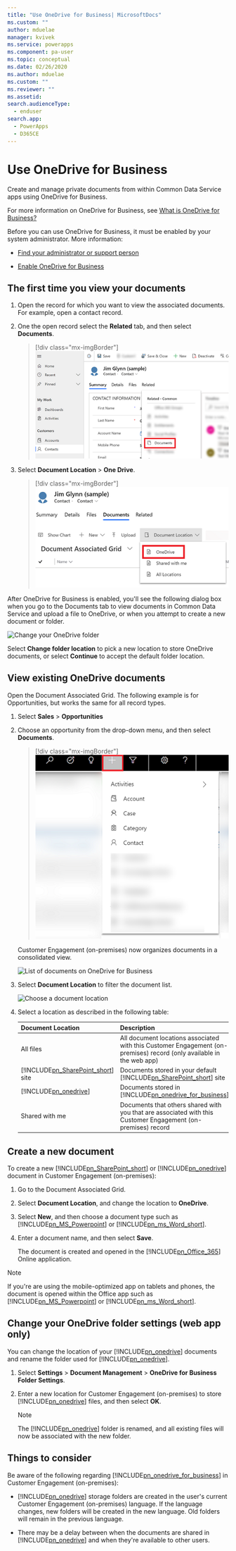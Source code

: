 ```yaml
---
title: "Use OneDrive for Business| MicrosoftDocs"
ms.custom: ""
author: mduelae
manager: kvivek
ms.service: powerapps
ms.component: pa-user
ms.topic: conceptual
ms.date: 02/26/2020
ms.author: mduelae
ms.custom: ""
ms.reviewer: ""
ms.assetid: 
search.audienceType: 
  - enduser
search.app: 
  - PowerApps
  - D365CE
---
```

# Use OneDrive for Business 

Create and manage private documents from within Common Data Service apps using OneDrive for Business. 

For more information on OneDrive for Business, see  [What is OneDrive for Business?](https://support.office.com/article/What-is-OneDrive-for-Business-187f90af-056f-47c0-9656-cc0ddca7fdc2)


Before you can use OneDrive for Business, it must be enabled by your system administrator. More information:

-   [Find your administrator or support person](find-admin.md)  

-   [Enable OneDrive for Business](https://docs.microsoft.com/power-platform/admin/enable-onedrive-for-business)  


## The first time you view your documents  

1. Open the record for which you want to view the associated documents. For example, open a contact record.

2.  One the open record select the **Related** tab, and then select **Documents**.

     > [!div class="mx-imgBorder"]
     > ![Open the Documents tab in a record ](media/onedrive_nav.png "Open the Documents tab in a record")

3.  Select **Document Location** > **One Drive**.

     > [!div class="mx-imgBorder"]
     > ![Open the Documents tab and select OneDrive](media/onedrive_menu.png "Open the Documents tab and select OneDrive")

   After OneDrive for Business is enabled, you'll see the following dialog box when you go to the Documents tab to view documents in Common Data Service and upload a file to OneDrive, or when you attempt to create a new document or folder.  

   ![Change your OneDrive folder](/media/onedrive_setup.png "Change your OneDrive folder")  

   Select **Change folder location** to pick a new location to store OneDrive documents, or select **Continue** to accept the default folder location.

  
## View existing OneDrive documents  
 Open the Document Associated Grid. The following example is for Opportunities, but works the same for all record types.  

1. Select **Sales** > **Opportunities**  

2. Choose an opportunity from the drop-down menu, and then select **Documents**.  

    > [!div class="mx-imgBorder"] 
    > ![Create record button](media/newrecord1.png "Create record button")
  

    Customer Engagement (on-premises) now organizes documents in a consolidated view.  

    ![List of documents on OneDrive for Business](media/list-of-documents-in-onedrive.png "List of documents on OneDrive")

3. Select **Document Location** to filter the document list.  

     ![Choose a document location](../basics/media/onedrive-choose-document-location.PNG "Choose a document location")  

4. Select a location as described in the following table:  


   |                            Document Location                             |                                                                  Description                                                                   |
   |--------------------------------------------------------------------------|------------------------------------------------------------------------------------------------------------------------------------------------|
   |                                All files                                 | All document locations associated with this Customer Engagement (on-premises) record (only available in the web app) |
   | [!INCLUDE[pn_SharePoint_short](../includes/pn-sharepoint-short.md)] site |                   Documents stored in your default [!INCLUDE[pn_SharePoint_short](../includes/pn-sharepoint-short.md)] site                    |
   |           [!INCLUDE[pn_onedrive](../includes/pn-onedrive.md)]            |                       Documents stored in [!INCLUDE[pn_onedrive_for_business](../includes/pn-onedrive-for-business.md)]                        |
   |                              Shared with me                              |     Documents that others shared with you that are associated with this Customer Engagement (on-premises) record     |

## Create a new document  
 To create a new [!INCLUDE[pn_SharePoint_short](../includes/pn-sharepoint-short.md)] or [!INCLUDE[pn_onedrive](../includes/pn-onedrive.md)] document in Customer Engagement (on-premises):  

1. Go to the Document Associated Grid.  

2. Select **Document Location**, and change the location to **OneDrive**.

3. Select **New**, and then choose a document type such as [!INCLUDE[pn_MS_Powerpoint](../includes/pn-ms-powerpoint.md)] or [!INCLUDE[pn_ms_Word_short](../includes/pn-ms-word-short.md)].  

4. Enter a document name, and then select **Save**.  

   The document is created and opened in the [!INCLUDE[pn_Office_365](../includes/pn-office-365.md)] Online application.  


> [!NOTE]
> If you're are using the mobile-optimized app on tablets and phones, the document is opened within the Office app such as [!INCLUDE[pn_MS_Powerpoint](../includes/pn-ms-powerpoint.md)] or [!INCLUDE[pn_ms_Word_short](../includes/pn-ms-word-short.md)].

## Change your OneDrive folder settings (web app only)
 You can change the location of your [!INCLUDE[pn_onedrive](../includes/pn-onedrive.md)] documents and rename the folder used for [!INCLUDE[pn_onedrive](../includes/pn-onedrive.md)].  

1. Select **Settings** > **Document Management** > **OneDrive for Business Folder Settings**.  

2. Enter a new location for Customer Engagement (on-premises) to store [!INCLUDE[pn_onedrive](../includes/pn-onedrive.md)] files, and then select **OK**.  

   > [!NOTE]
   >  The [!INCLUDE[pn_onedrive](../includes/pn-onedrive.md)] folder is renamed, and all existing files will now be associated with the new folder.  

## Things to consider  
 Be aware of the following regarding [!INCLUDE[pn_onedrive_for_business](../includes/pn-onedrive-for-business.md)] in Customer Engagement (on-premises):  

- [!INCLUDE[pn_onedrive](../includes/pn-onedrive.md)] storage folders are created in the user's current Customer Engagement (on-premises) language. If the language changes, new folders will be created in the new language. Old folders will remain in the previous language.  

- There may be a delay between when the documents are shared in [!INCLUDE[pn_onedrive](../includes/pn-onedrive.md)] and when they're available to other users.  
